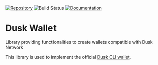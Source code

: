 [![Repository](https://img.shields.io/badge/github-dusk--wallet-purple?logo=github)](https://github.com/dusk-network/rusk/tree/master/rusk-wallet)
![Build Status](https://github.com/dusk-network/rusk/workflows/rusk-wallet%20CI/badge.svg)
[![Documentation](https://img.shields.io/badge/docs-dusk--wallet-orange?logo=rust)](https://docs.rs/dusk-wallet/)

# Dusk Wallet

Library providing functionalities to create wallets compatible with Dusk Network

This library is used to implement the official [Dusk CLI wallet](https://github.com/dusk-network/rusk/blob/master/rusk-wallet/src/bin/README.md).
